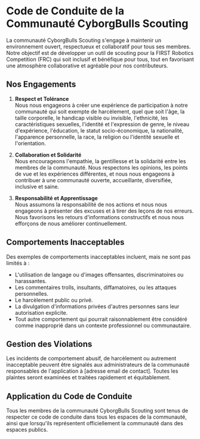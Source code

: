 # Code de Conduite de la Communauté CyborgBulls Scouting

La communauté CyborgBulls Scouting s'engage à maintenir un environnement ouvert, respectueux et collaboratif pour tous ses membres. Notre objectif est de développer un outil de scouting pour la FIRST Robotics Competition (FRC) qui soit inclusif et bénéfique pour tous, tout en favorisant une atmosphère collaborative et agréable pour nos contributeurs.

## Nos Engagements

1. **Respect et Tolérance**  
Nous nous engageons à créer une expérience de participation à notre communauté qui soit exempte de harcèlement, quel que soit l'âge, la taille corporelle, le handicap visible ou invisible, l'ethnicité, les caractéristiques sexuelles, l'identité et l'expression de genre, le niveau d'expérience, l'éducation, le statut socio-économique, la nationalité, l'apparence personnelle, la race, la religion ou l'identité sexuelle et l'orientation.

2. **Collaboration et Solidarité**  
Nous encourageons l'empathie, la gentillesse et la solidarité entre les membres de la communauté. Nous respectons les opinions, les points de vue et les expériences différentes, et nous nous engageons à contribuer à une communauté ouverte, accueillante, diversifiée, inclusive et saine.

3. **Responsabilité et Apprentissage**  
Nous assumons la responsabilité de nos actions et nous nous engageons à présenter des excuses et à tirer des leçons de nos erreurs. Nous favorisons les retours d'informations constructifs et nous nous efforçons de nous améliorer continuellement.

## Comportements Inacceptables

Des exemples de comportements inacceptables incluent, mais ne sont pas limités à :

- L'utilisation de langage ou d'images offensantes, discriminatoires ou harassantes.
- Les commentaires trolls, insultants, diffamatoires, ou les attaques personnelles.
- Le harcèlement public ou privé.
- La divulgation d'informations privées d'autres personnes sans leur autorisation explicite.
- Tout autre comportement qui pourrait raisonnablement être considéré comme inapproprié dans un contexte professionnel ou communautaire.

## Gestion des Violations

Les incidents de comportement abusif, de harcèlement ou autrement inacceptable peuvent être signalés aux administrateurs de la communauté responsables de l'application à [adresse email de contact]. Toutes les plaintes seront examinées et traitées rapidement et équitablement.

## Application du Code de Conduite

Tous les membres de la communauté CyborgBulls Scouting sont tenus de respecter ce code de conduite dans tous les espaces de la communauté, ainsi que lorsqu'ils représentent officiellement la communauté dans des espaces publics.